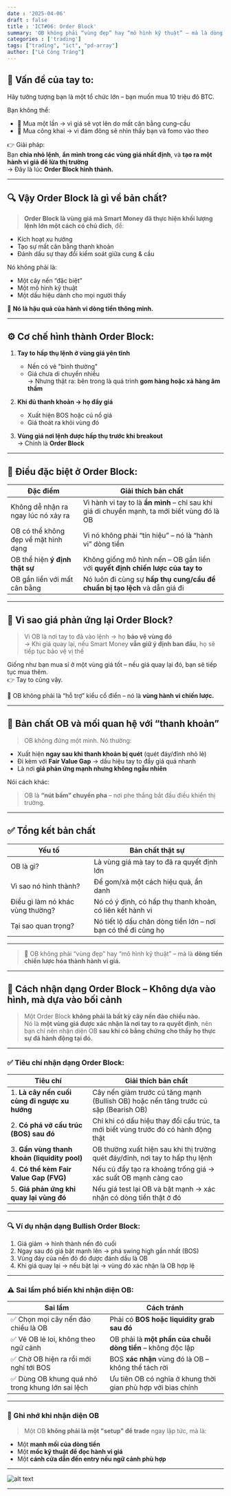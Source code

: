 ```yaml
---
date : '2025-04-06'
draft : false
title : 'ICT#06: Order Block'
summary: 'OB không phải “vùng đẹp” hay “mô hình kỹ thuật” – mà là dòng tiền chiến lược hóa thành hành vi giá.'
categories : ['trading']
tags: ["trading", "ict", "pd-array"]
author: ["Lê Công Tráng"]
---
```


## 🧠 **Vấn đề của tay to:**

Hãy tưởng tượng bạn là một tổ chức lớn – bạn muốn mua 10 triệu đô BTC.

Bạn không thể:

- 🧨 Mua một lần → vì giá sẽ vọt lên do mất cân bằng cung–cầu  
- 👀 Mua công khai → vì đám đông sẽ nhìn thấy bạn và fomo vào theo

👉 Giải pháp:  
Bạn **chia nhỏ lệnh**, **ẩn mình trong các vùng giá nhất định**, và **tạo ra một hành vi giả để lừa thị trường**  
→ Đây là lúc **Order Block hình thành.**

---

## 🔍 **Vậy Order Block là gì về bản chất?**

> **Order Block là vùng giá mà Smart Money đã thực hiện khối lượng lệnh lớn một cách có chủ đích**, để:

- Kích hoạt xu hướng  
- Tạo sự mất cân bằng thanh khoản  
- Đánh dấu sự thay đổi kiểm soát giữa cung & cầu

Nó không phải là:

- Một cây nến “đặc biệt”  
- Một mô hình kỹ thuật  
- Một dấu hiệu dành cho mọi người thấy

📌 **Nó là hậu quả của hành vi dòng tiền thông minh.**

---

## ⚙️ **Cơ chế hình thành Order Block:**

1. **Tay to hấp thụ lệnh ở vùng giá yên tĩnh**
   - Nến có vẻ "bình thường"
   - Giá chưa di chuyển nhiều  
   → Nhưng thật ra: bên trong là quá trình **gom hàng hoặc xả hàng âm thầm**

2. **Khi đủ thanh khoản → họ đẩy giá**
   - Xuất hiện BOS hoặc cú nổ giá  
   - Giá thoát ra khỏi vùng đó

3. **Vùng giá nơi lệnh được hấp thụ trước khi breakout**  
   → Chính là **Order Block**

---

## 🧠 **Điều đặc biệt ở Order Block:**

| Đặc điểm | Giải thích bản chất |
|----------|---------------------|
| Không dễ nhận ra ngay lúc nó xảy ra | Vì hành vi tay to là **ẩn mình** – chỉ sau khi giá di chuyển mạnh, ta mới biết vùng đó là OB |
| OB có thể không đẹp về mặt hình dạng | Vì nó không phải “tín hiệu” – nó là “hành vi” dòng tiền |
| OB thể hiện **ý định thật sự** | Không giống mô hình nến – OB gắn liền với **quyết định chiến lược của tay to** |
| OB gắn liền với mất cân bằng | Nó luôn đi cùng sự **hấp thụ cung/cầu để chuẩn bị tạo lệch** và dẫn giá đi |

---

## 🎯 **Vì sao giá phản ứng lại Order Block?**

> Vì OB là nơi tay to đã vào lệnh → họ **bảo vệ vùng đó**  
> → Khi giá quay lại, nếu Smart Money **vẫn giữ ý định ban đầu**, họ sẽ tiếp tục bảo vệ vị thế

Giống như bạn mua sỉ ở một vùng giá tốt – nếu giá quay lại đó, bạn sẽ tiếp tục mua thêm.  
👉 Tay to cũng vậy.

📌 OB không phải là “hỗ trợ” kiểu cổ điển – nó là **vùng hành vi chiến lược.**

---

## 🧩 Bản chất OB và mối quan hệ với “thanh khoản”

> OB không đứng một mình. Nó thường:

- Xuất hiện **ngay sau khi thanh khoản bị quét** (quét đáy/đỉnh nhỏ lẻ)  
- Đi kèm với **Fair Value Gap** → dấu hiệu tay to đẩy giá quá nhanh  
- Là nơi **giá phản ứng mạnh nhưng không ngẫu nhiên**

Nói cách khác:
> OB là **“nút bấm” chuyển pha** – nơi phe thắng bắt đầu điều khiển thị trường.

---

## ✅ Tổng kết bản chất

| Yếu tố | Bản chất thật sự |
|--------|------------------|
| OB là gì? | Là vùng giá mà tay to đã ra quyết định lớn |
| Vì sao nó hình thành? | Để gom/xả một cách hiệu quả, ẩn danh |
| Điều gì làm nó khác vùng thường? | Nó có ý định, có hấp thụ thanh khoản, có liên kết hành vi |
| Tại sao quan trọng? | Nó tiết lộ dấu chân dòng tiền lớn – nơi bạn có thể đi cùng họ |

---

> 🧠 OB không phải “vùng đẹp” hay “mô hình kỹ thuật” – mà là **dòng tiền chiến lược hóa thành hành vi giá.**

---

## 🔎 **Cách nhận dạng Order Block – Không dựa vào hình, mà dựa vào bối cảnh**

> Một Order Block **không phải là bất kỳ cây nến đảo chiều nào.**  
> Nó là **một vùng giá được xác nhận là nơi tay to ra quyết định**, nên bạn chỉ nên nhận diện OB **sau khi có bằng chứng cho thấy họ thực sự đã hành động tại đó.**

---

### ✅ **Tiêu chí nhận dạng Order Block:**

| Tiêu chí | Giải thích bản chất |
|----------|---------------------|
| 1. **Là cây nến cuối cùng đi ngược xu hướng** | Cây nến giảm trước cú tăng mạnh (Bullish OB) hoặc nến tăng trước cú sập (Bearish OB) |
| 2. **Có phá vỡ cấu trúc (BOS) sau đó** | Chỉ khi có dấu hiệu thay đổi cấu trúc, ta mới biết vùng trước đó có hành động thật |
| 3. **Gần vùng thanh khoản (liquidity pool)** | OB thường xuất hiện sau khi thị trường quét đáy/đỉnh, nơi tay to hấp thụ lệnh |
| 4. **Có thể kèm Fair Value Gap (FVG)** | Nếu cú đẩy tạo ra khoảng trống giá → xác suất OB mạnh càng cao |
| 5. **Giá phản ứng khi quay lại vùng đó** | Nếu giá test lại OB và bật mạnh → xác nhận có dòng tiền thật ở đó |

---

### 🔍 **Ví dụ nhận dạng Bullish Order Block:**

1. Giá giảm → hình thành nến đỏ cuối  
2. Ngay sau đó giá bật mạnh lên → phá swing high gần nhất (BOS)  
3. Vùng đáy của nến đỏ đó được đánh dấu là OB  
4. Khi giá quay lại → nếu bật lại → vùng đó xác nhận là OB hợp lệ

---

### ⚠️ **Sai lầm phổ biến khi nhận diện OB:**

| Sai lầm | Cách tránh |
|---------|------------|
| ✅ Chọn mọi cây nến đảo chiều là OB | Phải có **BOS hoặc liquidity grab sau đó** |
| ✅ Vẽ OB lẻ loi, không theo ngữ cảnh | OB phải là **một phần của chuỗi dòng tiền** – không độc lập |
| ✅ Chờ OB hiện ra rồi mới nghĩ tới BOS | BOS **xác nhận** vùng đó là OB – không thể tách rời |
| ✅ Dùng OB khung quá nhỏ trong khung lớn sai lệch | Ưu tiên OB có nghĩa ở khung thời gian phù hợp với bias chính |

---

### 🎯 Ghi nhớ khi nhận diện OB

> Một OB **không phải là một "setup" để trade** ngay lập tức, mà là:

- Một **manh mối của dòng tiền**  
- Một **mốc kỹ thuật để đọc hành vi giá**  
- Một **cánh cửa dẫn đến entry nếu ngữ cảnh phù hợp**

---

![alt text](order-blocks.png)

---
